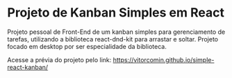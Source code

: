 # Projeto de Kanban Simples em React

Projeto pessoal de Front-End de um kanban simples para gerenciamento de tarefas, utilizando a biblioteca react-dnd-kit para arrastar e soltar. Projeto focado em desktop por ser especialidade da biblioteca.

Acesse a prévia do projeto pelo link: https://vitorcomin.github.io/simple-react-kanban/
